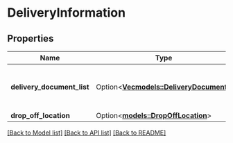 # DeliveryInformation

## Properties

Name | Type | Description | Notes
------------ | ------------- | ------------- | -------------
**delivery_document_list** | Option<[**Vec<models::DeliveryDocument>**](DeliveryDocument.md)> | A list of delivery documents for a package. | [optional]
**drop_off_location** | Option<[**models::DropOffLocation**](DropOffLocation.md)> |  | [optional]

[[Back to Model list]](../README.md#documentation-for-models) [[Back to API list]](../README.md#documentation-for-api-endpoints) [[Back to README]](../README.md)



